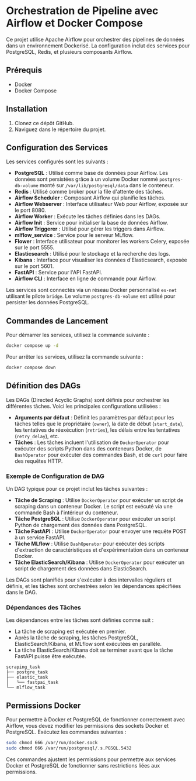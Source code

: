 # Orchestration de Pipeline avec Airflow et Docker Compose

Ce projet utilise Apache Airflow pour orchestrer des pipelines de données dans un environnement Dockerisé. La configuration inclut des services pour PostgreSQL, Redis, et plusieurs composants Airflow.

## Prérequis

- Docker
- Docker Compose

## Installation

1. Clonez ce dépôt GitHub.
2. Naviguez dans le répertoire du projet.

## Configuration des Services

Les services configurés sont les suivants :

- **PostgreSQL** : Utilisé comme base de données pour Airflow. Les données sont persistées grâce à un volume Docker nommé `postgres-db-volume` monté sur `/var/lib/postgresql/data` dans le conteneur.
- **Redis** : Utilisé comme broker pour la file d'attente des tâches.
- **Airflow Scheduler** : Composant Airflow qui planifie les tâches.
- **Airflow Webserver** : Interface utilisateur Web pour Airflow, exposée sur le port 8080.
- **Airflow Worker** : Exécute les tâches définies dans les DAGs.
- **Airflow Init** : Service pour initialiser la base de données Airflow.
- **Airflow Triggerer** : Utilisé pour gérer les triggers dans Airflow.
- **mlflow_service** : Service pour le serveur MLflow.
- **Flower** : Interface utilisateur pour monitorer les workers Celery, exposée sur le port 5555.
- **Elasticsearch** : Utilisé pour le stockage et la recherche des logs.
- **Kibana** : Interface pour visualiser les données d'Elasticsearch, exposée sur le port 5601.
- **FastAPI** : Service pour l'API FastAPI.
- **Airflow CLI** : Interface en ligne de commande pour Airflow.

Les services sont connectés via un réseau Docker personnalisé `es-net` utilisant le pilote `bridge`. Le volume `postgres-db-volume` est utilisé pour persister les données PostgreSQL.

## Commandes de Lancement

Pour démarrer les services, utilisez la commande suivante :

```sh
docker compose up -d
```
Pour arrêter les services, utilisez la commande suivante :

```sh
docker compose down
```

## Définition des DAGs

Les DAGs (Directed Acyclic Graphs) sont définis pour orchestrer les différentes tâches. Voici les principales configurations utilisées :

- **Arguments par défaut** : Définit les paramètres par défaut pour les tâches telles que le propriétaire (`owner`), la date de début (`start_date`), les tentatives de réexécution (`retries`), les délais entre les tentatives (`retry_delay`), etc.
- **Tâches** : Les tâches incluent l'utilisation de `DockerOperator` pour exécuter des scripts Python dans des conteneurs Docker, de `BashOperator` pour exécuter des commandes Bash, et de `curl` pour faire des requêtes HTTP.

### Exemple de Configuration de DAG

Un DAG typique pour ce projet inclut les tâches suivantes :

- **Tâche de Scraping** : Utilise `DockerOperator` pour exécuter un script de scraping dans un conteneur Docker. Le script est exécuté via une commande Bash à l'intérieur du conteneur.
- **Tâche PostgreSQL** : Utilise `DockerOperator` pour exécuter un script Python de chargement des données dans PostgreSQL.
- **Tâche FastAPI** : Utilise `DockerOperator` pour envoyer une requête POST à un service FastAPI.
- **Tâche MLflow** : Utilise `BashOperator` pour exécuter des scripts d'extraction de caractéristiques et d'expérimentation dans un conteneur Docker.
- **Tâche ElasticSearch/Kibana** : Utilise `DockerOperator` pour exécuter un script de chargement des données dans ElasticSearch.

Les DAGs sont planifiés pour s'exécuter à des intervalles réguliers et définis, et les tâches sont orchestrées selon les dépendances spécifiées dans le DAG.

### Dépendances des Tâches

Les dépendances entre les tâches sont définies comme suit :

- La tâche de scraping est exécutée en premier.
- Après la tâche de scraping, les tâches PostgreSQL, ElasticSearch/Kibana, et MLflow sont exécutées en parallèle.
- La tâche ElasticSearch/Kibana doit se terminer avant que la tâche FastAPI puisse être exécutée.

```
scraping_task
├── postgre_task
├── elastic_task
│   └── fastpai_task
└── mlflow_task
```

## Permissions Docker

Pour permettre à Docker et PostgreSQL de fonctionner correctement avec Airflow, vous devez modifier les permissions des sockets Docker et PostgreSQL. Exécutez les commandes suivantes :

```sh
sudo chmod 666 /var/run/docker.sock
sudo chmod 666 /var/run/postgresql/.s.PGSQL.5432
```

Ces commandes ajustent les permissions pour permettre aux services Docker et PostgreSQL de fonctionner sans restrictions liées aux permissions.
